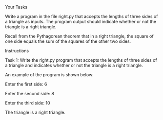 Your Tasks

Write a program in the file right.py that accepts the lengths of three sides of a triangle as inputs. The program output should indicate whether or not the triangle is a right triangle.

Recall from the Pythagorean theorem that in a right triangle, the square of one side equals the sum of the squares of the other two sides.

Instructions

Task 1: Write the right.py program that accepts the lengths of three sides of a triangle and indicates whether or not the triangle is a right triangle.

An example of the program is shown below:

Enter the first side: 6

Enter the second side: 8

Enter the third side: 10

The triangle is a right triangle.
